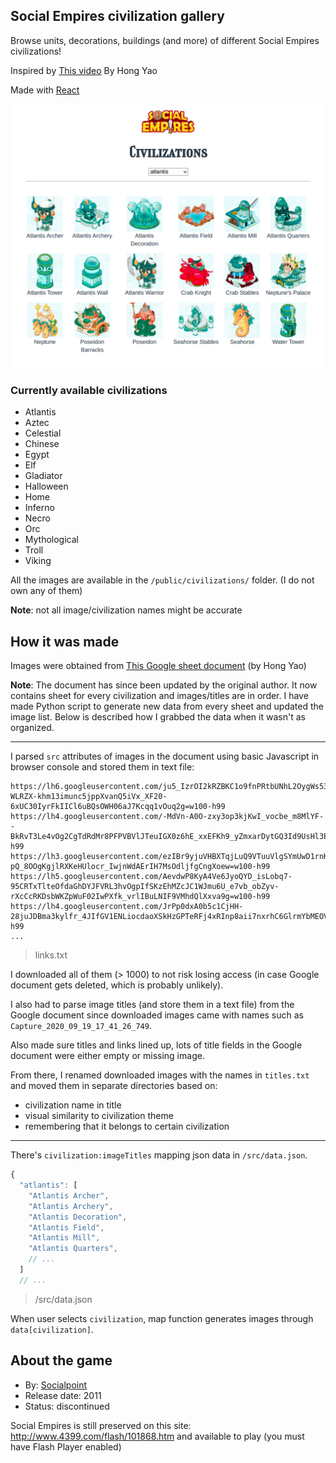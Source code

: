 ## Social Empires civilization gallery
Browse units, decorations, buildings (and more) of different Social Empires civilizations!

Inspired by [This video](https://www.youtube.com/watch?v=k7tR9cOjO0g) By Hong Yao

Made with [React](https://reactjs.org)

![](public/atlantis.png)

### Currently available civilizations
- Atlantis
- Aztec
- Celestial
- Chinese
- Egypt
- Elf
- Gladiator
- Halloween
- Home
- Inferno
- Necro
- Orc
- Mythological
- Troll
- Viking

All the images are available in the `/public/civilizations/` folder. (I do not own any of them)

**Note**: not all image/civilization names might be accurate

## How it was made

Images were obtained from [This Google sheet document](https://docs.google.com/spreadsheets/d/1UTj8a_ie4BrixZcTBerNbhft4iZB3S0rWo1OKgfjhAo/edit#gid=0) (by Hong Yao)

**Note**: The document has since been updated by the original author. It now contains sheet for every civilization and images/titles are in order. I have made Python script to generate new data from every sheet and updated the image list. Below is described how I grabbed the data when it wasn't as organized.

---

I parsed `src` attributes of images in the document using basic Javascript in browser console and stored them in text file:
```
https://lh6.googleusercontent.com/ju5_IzrOI2kRZBKC1o9fnPRtbUNhL2OygWs53l641VIpwk3_IGXuYsxl7GAY7yM-WLRZX-khm13imunc5jppXvanQ5iVx_XF20-6xUC30IyrFkIICl6uBQsOWH06aJ7Kcqq1vOuq2g=w100-h99
https://lh4.googleusercontent.com/-MdVn-A0O-zxy3op3kjKwI_vocbe_m8MlYF--BkRvT3Le4vOg2CgTdRdMr8PFPVBVlJTeuIGX0z6hE_xxEFKh9_yZmxarDytGQ3Id9UsHl3EIlyR8iyhwQACenACjqpbpDsnkPYsdw=w100-h99
https://lh3.googleusercontent.com/ezIBr9yjuVHBXTqjLuQ9VTuuVlgSYmUwD1rnKf4W2Uy4QxwEPn6aWhK6BAwjljHKWHkob9K0xKuT7e_KcggxlcH2-pQ_8OOgKgjlRXKeHUlocr_IwjnWdAErIH7MsOdljfgCngXoew=w100-h99
https://lh5.googleusercontent.com/AevdwP8KyA4Ve6JyoQYD_isLobq7-95CRTxTlteOfdaGhDYJFVRL3hvOgpIfSKzEhMZcJC1WJmu6U_e7vb_obZyv-rXcCcRKDsbWKZpWuF02IwPXfk_vrlIBuLNIF9VMhdQlXxva9g=w100-h99
https://lh4.googleusercontent.com/JrPp0dxA0b5c1CjHH-28juJDBma3kylfr_4JIfGV1ENLiocdaoXSkHzGPTeRFj4xRInp8aii7nxrhC6GlrmYbMEOVKNXkCubvJxAqkpPbnEiFgHLIooDccbLWZd364gMHeeLkMwsig=w100-h99
...
```
>links.txt

I downloaded all of them (> 1000) to not risk losing access (in case Google document gets deleted, which is probably unlikely).

I also had to parse image titles (and store them in a text file) from the Google document since downloaded images came with names such as `Capture_2020_09_19_17_41_26_749`.

Also made sure titles and links lined up, lots of title fields in the Google document were either empty or missing image.

From there, I renamed downloaded images with the names in `titles.txt` and moved them in separate directories based on:

- civilization name in title
- visual similarity to civilization theme
- remembering that it belongs to certain civilization

---

There's `civilization:imageTitles` mapping json data in `/src/data.json`. 

```js
{
  "atlantis": [
    "Atlantis Archer",
    "Atlantis Archery",
    "Atlantis Decoration",
    "Atlantis Field",
    "Atlantis Mill",
    "Atlantis Quarters",
    // ...
  ]
  // ...
```
>/src/data.json

When user selects `civilization`, map function generates images through `data[civilization]`.

## About the game
- By: [Socialpoint](https://www.socialpoint.es/)
- Release date: 2011
- Status: discontinued

Social Empires is still preserved on this site: http://www.4399.com/flash/101868.htm and available to play (you must have Flash Player enabled)
